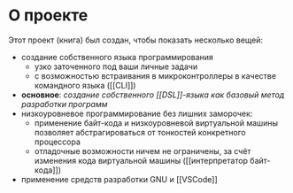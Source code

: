 # О проекте

Этот проект (книга) был создан, чтобы показать несколько вещей:
- создание собственного языка программирования
	- узко заточенного под ваши личные задачи
	- с возможностью встраивания в микроконтроллеры в качестве командного языка ([[CLI]])
- **основное**: *создание собственного [[DSL]]-языка как базовый метод разработки программ*
- низкоуровневое программирование без лишних заморочек:
	- применение байт-кода и низкоуровневой виртуальной машины позволяет абстрагироваться от тонкостей конкретного процессора
	- отладочные возможности ничем не ограничены, за счёт изменения кода виртуальной машины ([[интерпретатор байт-кода]])
- применение средств разработки GNU и [[VSCode]]

